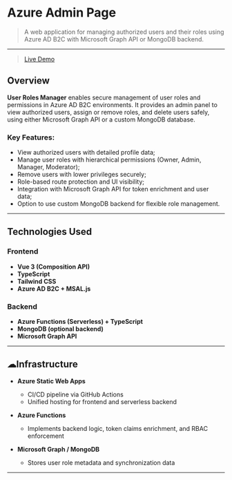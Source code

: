 # Azure Admin Page

> A web application for managing authorized users and their roles using Azure AD B2C with Microsoft Graph API or MongoDB backend.

---

> [Live Demo](https://mango-water-0843c520f.1.azurestaticapps.net) 

## Overview

**User Roles Manager** enables secure management of user roles and permissions in Azure AD B2C environments. It provides an admin panel to view authorized users, assign or remove roles, and delete users safely, using either Microsoft Graph API or a custom MongoDB database.

### Key Features:

- View authorized users with detailed profile data;
- Manage user roles with hierarchical permissions (Owner, Admin, Manager, Moderator);
- Remove users with lower privileges securely;
- Role-based route protection and UI visibility;
- Integration with Microsoft Graph API for token enrichment and user data;
- Option to use custom MongoDB backend for flexible role management.

---

## Technologies Used

### Frontend

- **Vue 3 (Composition API)**
- **TypeScript**
- **Tailwind CSS**
- **Azure AD B2C + MSAL.js**

### Backend

- **Azure Functions (Serverless) + TypeScript**
- **MongoDB (optional backend)**
- **Microsoft Graph API**

---

## ☁Infrastructure

- **Azure Static Web Apps**  
  - CI/CD pipeline via GitHub Actions  
  - Unified hosting for frontend and serverless backend  

- **Azure Functions**  
  - Implements backend logic, token claims enrichment, and RBAC enforcement  

- **Microsoft Graph / MongoDB**  
  - Stores user role metadata and synchronization data  

---

